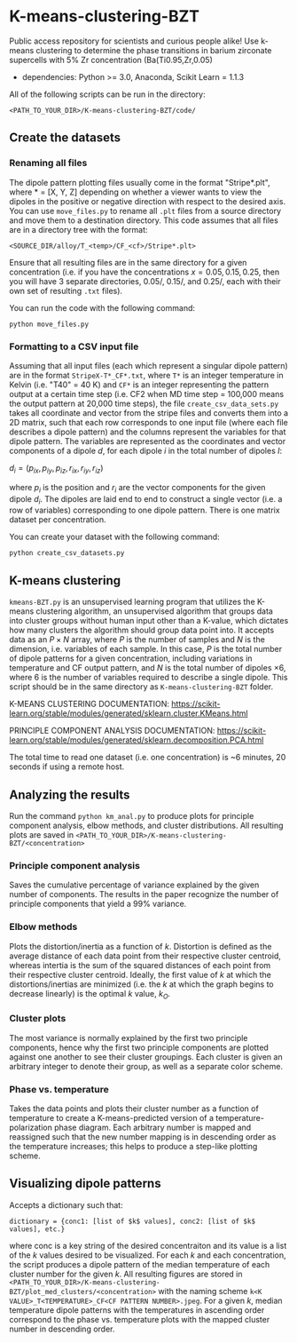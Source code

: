 # K-means-clustering-BZT
Public access repository for scientists and curious people alike! Use k-means clustering to determine the phase transitions in barium zirconate supercells with 5% Zr concentration (Ba(Ti0.95,Zr,0.05) <come back and check the concentrations later>
  
  - dependencies: Python >= 3.0, Anaconda, Scikit Learn = 1.1.3
  
  All of the following scripts can be run in the directory:
  
  `<PATH_TO_YOUR_DIR>/K-means-clustering-BZT/code/`
  
## Create the datasets
 ### Renaming all files
The dipole pattern plotting files usually come in the format "Stripe*.plt", where * = [X, Y, Z] depending on whether a viewer wants to view the dipoles in the positive or negative direction with respect to the desired axis. You can use `move_files.py` to rename all `.plt` files from a source directory and move them to a destination directory. This code assumes that all files are in a directory tree with the format: 
  
  `<SOURCE_DIR/alloy/T_<temp>/CF_<cf>/Stripe*.plt>`
  
  Ensure that all resulting files are in the same directory for a given concentration (i.e. if you have the concentrations $x = 0.05,0.15,0.25$, then you will have 3 separate directories, 0.05/, 0.15/, and 0.25/, each with their own set of resulting `.txt` files).
  
  You can run the code with the following command:
  
  `python move_files.py`
  
 ### Formatting to a CSV input file 
 Assuming that all input files (each which represent a singular dipole pattern) are in the format `StripeX-T*_CF*.txt`, where `T*` is an integer temperature in Kelvin (i.e. "T40" = 40 K) and `CF*` is an integer representing the pattern output at a certain time step (i.e. CF2 when MD time step = 100,000 means the output pattern at 20,000 time steps), the file `create_csv_data_sets.py` takes all coordinate and vector from the stripe files and converts them into a 2D matrix, such that each row corresponds to one input file (where each file describes a dipole pattern) and the columns represent the variables for that dipole pattern. The variables are represented as the coordinates and vector components of a dipole $d$, for each dipole $i$ in the total number of dipoles $I$:
  
  $d_i = (p_{ix}, p_{iy}, p_{iz}, r_{ix}, r_{iy}, r_{iz})$
  
  where $p_i$ is the position and $r_i$ are the vector components for the given dipole $d_i$. The dipoles are laid end to end to construct a single vector (i.e. a row of variables) corresponding to one dipole pattern. There is one matrix dataset per concentration.
  
  You can create your dataset with the following command:
  
  `python create_csv_datasets.py`
  
## K-means clustering
 `kmeans-BZT.py` is an unsupervised learning program that utilizes the K-means clustering algorithm, an unsupervised algorithm that groups data into cluster groups  without human input other than a K-value, which dictates how many clusters the algorithm should group data point into. It accepts data as an $P \times N$ array, where $P$ is the number of samples and $N$ is the dimension, i.e. variables of each sample. In this case, $P$ is the total number of dipole patterns for a given concentration, including variations in temperature and CF output pattern, and $N$ is the total number of dipoles $\times 6$, where 6 is the number of variables required to describe a single dipole. This script should be in the same directory as `K-means-clustering-BZT` folder.

  K-MEANS CLUSTERING DOCUMENTATION: https://scikit-learn.org/stable/modules/generated/sklearn.cluster.KMeans.html

  PRINCIPLE COMPONENT ANALYSIS DOCUMENTATION: https://scikit-learn.org/stable/modules/generated/sklearn.decomposition.PCA.html
  
  The total time to read one dataset (i.e. one concentration) is ~6 minutes, 20 seconds if using a remote host.
  
## Analyzing the results
  Run the command `python km_anal.py` to produce plots for principle component analysis, elbow methods, and cluster distributions. All resulting plots are saved in `<PATH_TO_YOUR_DIR>/K-means-clustering-BZT/<concentration>`
  
  ### Principle component analysis
  Saves the cumulative percentage of variance explained by the given number of components. The results in the paper recognize the number of principle components that yield a 99% variance.
  
  ### Elbow methods
  Plots the distortion/inertia as a function of $k$. Distortion is defined as the average distance of each data point from their respective cluster centroid, whereas intertia is the sum of the squared distances of each point from their respective cluster centroid. Ideally, the first value of $k$ at which the distortions/inertias are minimized (i.e. the $k$ at which the graph begins to decrease linearly) is the optimal $k$ value, $k_O$.
  
  ### Cluster plots
  The most variance is normally explained by the first two principle components, hence why the first two principle components are plotted against one another to see their cluster groupings. Each cluster is given an arbitrary integer to denote their group, as well as a separate color scheme.
  
  ### Phase vs. temperature
  Takes the data points and plots their cluster number as a function of temperature to create a K-means-predicted version of a temperature-polarization phase diagram. Each arbitrary number is mapped and reassigned such that the new number mapping is in descending order as the temperature increases; this helps to produce a step-like plotting scheme.
  
## Visualizing dipole patterns
  Accepts a dictionary such that:
  
  `dictionary = {conc1: [list of $k$ values], conc2: [list of $k$ values], etc.}`
  
  
  where conc is a key string of the desired concentraiton and its value is a list of the $k$ values desired to be visualized. For each $k$ and each concentration, the script produces a dipole pattern of the median temperature of each cluster number for the given $k$. All resulting figures are stored in `<PATH_TO_YOUR_DIR>/K-means-clustering-BZT/plot_med_clusters/<concentration>` with the naming scheme `k<K VALUE>_T<TEMPERATURE>_CF<CF PATTERN NUMBER>.jpeg`. For a given $k$, median temperature dipole patterns with the temperatures in ascending order correspond to the phase vs. temperature plots with the mapped cluster number in descending order.
  
